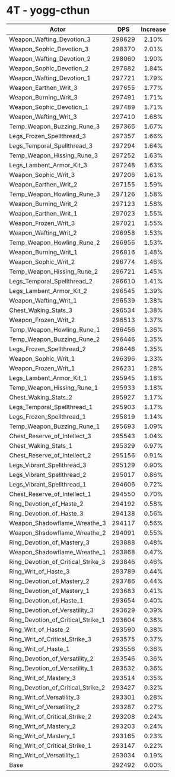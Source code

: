 # 4T - yogg-cthun
| Actor | DPS | Increase |
|---|:---:|:---:|
|Weapon_Wafting_Devotion_3|298629|2.10%|
|Weapon_Sophic_Devotion_3|298370|2.01%|
|Weapon_Wafting_Devotion_2|298060|1.90%|
|Weapon_Sophic_Devotion_2|297882|1.84%|
|Weapon_Wafting_Devotion_1|297721|1.79%|
|Weapon_Earthen_Writ_3|297655|1.77%|
|Weapon_Burning_Writ_3|297491|1.71%|
|Weapon_Sophic_Devotion_1|297489|1.71%|
|Weapon_Wafting_Writ_3|297410|1.68%|
|Temp_Weapon_Buzzing_Rune_3|297366|1.67%|
|Legs_Frozen_Spellthread_3|297357|1.66%|
|Legs_Temporal_Spellthread_3|297294|1.64%|
|Temp_Weapon_Hissing_Rune_3|297252|1.63%|
|Legs_Lambent_Armor_Kit_3|297248|1.63%|
|Weapon_Sophic_Writ_3|297206|1.61%|
|Weapon_Earthen_Writ_2|297155|1.59%|
|Temp_Weapon_Howling_Rune_3|297126|1.58%|
|Weapon_Burning_Writ_2|297123|1.58%|
|Weapon_Earthen_Writ_1|297023|1.55%|
|Weapon_Frozen_Writ_3|297021|1.55%|
|Weapon_Wafting_Writ_2|296958|1.53%|
|Temp_Weapon_Howling_Rune_2|296956|1.53%|
|Weapon_Burning_Writ_1|296816|1.48%|
|Weapon_Sophic_Writ_2|296774|1.46%|
|Temp_Weapon_Hissing_Rune_2|296721|1.45%|
|Legs_Temporal_Spellthread_2|296610|1.41%|
|Legs_Lambent_Armor_Kit_2|296545|1.39%|
|Weapon_Wafting_Writ_1|296539|1.38%|
|Chest_Waking_Stats_3|296534|1.38%|
|Weapon_Frozen_Writ_2|296513|1.37%|
|Temp_Weapon_Howling_Rune_1|296456|1.36%|
|Temp_Weapon_Buzzing_Rune_2|296446|1.35%|
|Legs_Frozen_Spellthread_2|296446|1.35%|
|Weapon_Sophic_Writ_1|296396|1.33%|
|Weapon_Frozen_Writ_1|296231|1.28%|
|Legs_Lambent_Armor_Kit_1|295945|1.18%|
|Temp_Weapon_Hissing_Rune_1|295933|1.18%|
|Chest_Waking_Stats_2|295927|1.17%|
|Legs_Temporal_Spellthread_1|295903|1.17%|
|Legs_Frozen_Spellthread_1|295819|1.14%|
|Temp_Weapon_Buzzing_Rune_1|295693|1.09%|
|Chest_Reserve_of_Intellect_3|295543|1.04%|
|Chest_Waking_Stats_1|295329|0.97%|
|Chest_Reserve_of_Intellect_2|295156|0.91%|
|Legs_Vibrant_Spellthread_3|295129|0.90%|
|Legs_Vibrant_Spellthread_2|295017|0.86%|
|Legs_Vibrant_Spellthread_1|294606|0.72%|
|Chest_Reserve_of_Intellect_1|294550|0.70%|
|Ring_Devotion_of_Haste_2|294192|0.58%|
|Ring_Devotion_of_Haste_3|294138|0.56%|
|Weapon_Shadowflame_Wreathe_3|294117|0.56%|
|Weapon_Shadowflame_Wreathe_2|294091|0.55%|
|Ring_Devotion_of_Mastery_3|293888|0.48%|
|Weapon_Shadowflame_Wreathe_1|293868|0.47%|
|Ring_Devotion_of_Critical_Strike_3|293846|0.46%|
|Ring_Writ_of_Haste_3|293789|0.44%|
|Ring_Devotion_of_Mastery_2|293786|0.44%|
|Ring_Devotion_of_Mastery_1|293683|0.41%|
|Ring_Devotion_of_Haste_1|293654|0.40%|
|Ring_Devotion_of_Versatility_3|293629|0.39%|
|Ring_Devotion_of_Critical_Strike_1|293604|0.38%|
|Ring_Writ_of_Haste_2|293590|0.38%|
|Ring_Writ_of_Critical_Strike_3|293575|0.37%|
|Ring_Writ_of_Haste_1|293556|0.36%|
|Ring_Devotion_of_Versatility_2|293546|0.36%|
|Ring_Devotion_of_Versatility_1|293532|0.36%|
|Ring_Writ_of_Mastery_3|293514|0.35%|
|Ring_Devotion_of_Critical_Strike_2|293427|0.32%|
|Ring_Writ_of_Versatility_3|293301|0.28%|
|Ring_Writ_of_Versatility_2|293287|0.27%|
|Ring_Writ_of_Critical_Strike_2|293208|0.24%|
|Ring_Writ_of_Mastery_2|293203|0.24%|
|Ring_Writ_of_Mastery_1|293165|0.23%|
|Ring_Writ_of_Critical_Strike_1|293147|0.22%|
|Ring_Writ_of_Versatility_1|293034|0.19%|
|Base|292492|0.00%|
